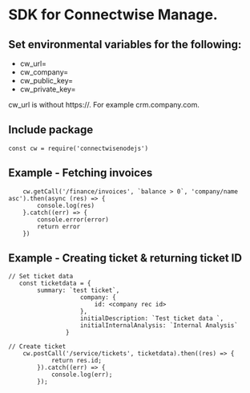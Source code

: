 # SDK for Connectwise Manage.

## Set environmental variables for the following:

- cw_url=
- cw_company=
- cw_public_key=
- cw_private_key=

cw_url is without https://. For example crm.company.com.

## Include package

```
const cw = require('connectwisenodejs')
```

## Example - Fetching invoices

```
    cw.getCall('/finance/invoices', `balance > 0`, 'company/name asc').then(async (res) => {
        console.log(res)
    }.catch((err) => {
        console.error(error)
        return error
    })
```

## Example - Creating ticket & returning ticket ID

```
// Set ticket data
   const ticketdata = {
        summary: `test ticket`,
                    company: {
                        id: <company rec id>
                    },
                    initialDescription: `Test ticket data `,
                    initialInternalAnalysis: `Internal Analysis`
                }

// Create ticket
    cw.postCall('/service/tickets', ticketdata).then((res) => {
			return res.id;
		}).catch((err) => {
			console.log(err);
		});
```
